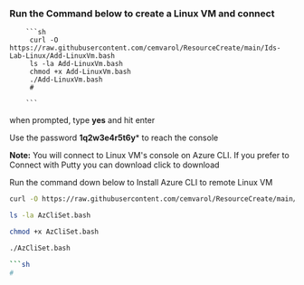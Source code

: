 ### Run the Command below to create a Linux VM and connect

        ```sh
         curl -O https://raw.githubusercontent.com/cemvarol/ResourceCreate/main/Ids-Lab-Linux/Add-LinuxVm.bash
         ls -la Add-LinuxVm.bash
         chmod +x Add-LinuxVm.bash
         ./Add-LinuxVm.bash
         #

        ```
        
when prompted, type **yes** and hit enter        

Use the password **1q2w3e4r5t6y*** to reach the console 


**Note:**  You will connect to Linux VM's console on Azure CLI. 
           If you prefer to Connect with Putty you can download click to download 



Run the command down below to Install Azure CLI to remote Linux VM

```sh
curl -O https://raw.githubusercontent.com/cemvarol/ResourceCreate/main/Ids-Lab-Linux/AzCliSet.bash

ls -la AzCliSet.bash

chmod +x AzCliSet.bash

./AzCliSet.bash

```sh
#
